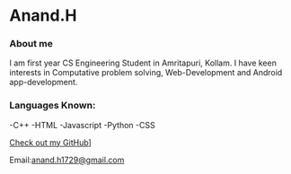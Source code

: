 # Anand.H

### About me
I am first year CS Engineering Student in Amritapuri, Kollam.
I have keen interests in Computative problem solving, Web-Development and Android app-development.

### Languages Known:
-C++
-HTML
-Javascript
-Python
-CSS

[Check out my GitHub](https://github.com/AnandHemachandran)]

Email:anand.h1729@gmail.com

